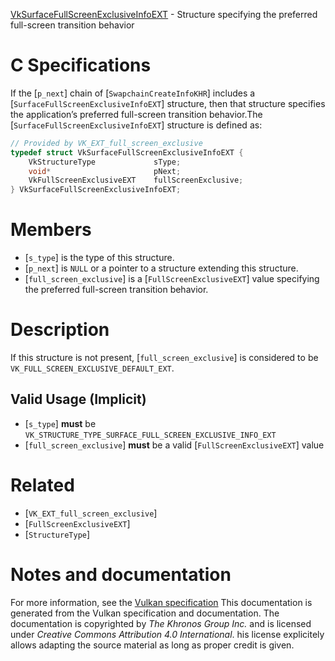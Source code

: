 [VkSurfaceFullScreenExclusiveInfoEXT](https://www.khronos.org/registry/vulkan/specs/1.3-extensions/man/html/VkSurfaceFullScreenExclusiveInfoEXT.html) - Structure specifying the preferred full-screen transition behavior

# C Specifications
If the [`p_next`] chain of [`SwapchainCreateInfoKHR`] includes a
[`SurfaceFullScreenExclusiveInfoEXT`] structure, then that structure
specifies the application’s preferred full-screen transition behavior.The [`SurfaceFullScreenExclusiveInfoEXT`] structure is defined as:
```c
// Provided by VK_EXT_full_screen_exclusive
typedef struct VkSurfaceFullScreenExclusiveInfoEXT {
    VkStructureType             sType;
    void*                       pNext;
    VkFullScreenExclusiveEXT    fullScreenExclusive;
} VkSurfaceFullScreenExclusiveInfoEXT;
```

# Members
- [`s_type`] is the type of this structure.
- [`p_next`] is `NULL` or a pointer to a structure extending this structure.
- [`full_screen_exclusive`] is a [`FullScreenExclusiveEXT`] value specifying the preferred full-screen transition behavior.

# Description
If this structure is not present, [`full_screen_exclusive`] is considered to
be `VK_FULL_SCREEN_EXCLUSIVE_DEFAULT_EXT`.
## Valid Usage (Implicit)
-  [`s_type`] **must**  be `VK_STRUCTURE_TYPE_SURFACE_FULL_SCREEN_EXCLUSIVE_INFO_EXT`
-  [`full_screen_exclusive`] **must**  be a valid [`FullScreenExclusiveEXT`] value

# Related
- [`VK_EXT_full_screen_exclusive`]
- [`FullScreenExclusiveEXT`]
- [`StructureType`]

# Notes and documentation
For more information, see the [Vulkan specification](https://www.khronos.org/registry/vulkan/specs/1.3-extensions/html/vkspec.html)
This documentation is generated from the Vulkan specification and documentation.
The documentation is copyrighted by *The Khronos Group Inc.* and is licensed under *Creative Commons Attribution 4.0 International*.
his license explicitely allows adapting the source material as long as proper credit is given.
        